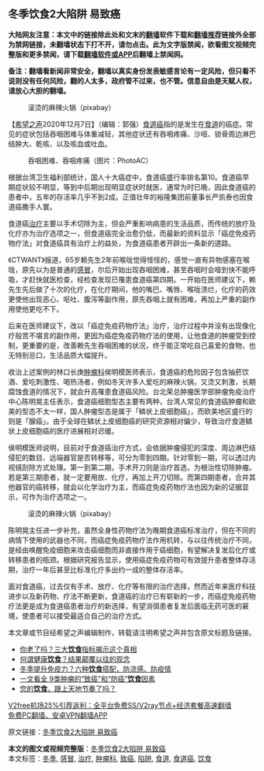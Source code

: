  <h2>冬季饮食2大陷阱 易致癌</h2> <p class="notice"><b>大陆网友注意：本文中的链接除此处和文末的<a href="https://github.com/bannedbook/fanqiang" >翻墙</a>软件下载和<a href="https://github.com/killgcd/justmysocks/blob/master/README.md">翻墙推荐</a>链接外全部为禁网链接，未翻墙状态下打不开，请勿点击。此为文字版禁闻，欲看图文视频完整版和更多禁闻，请下载<a href="https://github.com/bannedbook/fanqiang">翻墙软件或APP</a>后翻墙上禁闻网。</p><p>备注：翻墙看新闻非常安全，翻墙以真实身份发表敏感言论有一定风险，但只看不说则没有任何风险，翻的人太多，政府管不过来，也不管。信息自由是天赋人权，请放心大胆的翻墙。</b></p>  <div class="entry"> <figure><figcaption>滚烫的麻辣火锅（pixabay）</figcaption></figure> <p>【<span class='wp_keywordlink_affiliate'><a href="https://www.soundofhope.org" title="希望之声" target="_blank">希望之声</a></span>2020年12月7日】（编辑：郭强）<a href="https://www.bannedbook.org/bnews/tag/%E9%A3%9F%E9%81%93%E7%99%8C/" class="st_tag internal_tag" rel="tag" title="标签 食道癌 下的日志">食道癌</a>指的是发生在<a href="https://www.bannedbook.org/bnews/tag/%E9%A3%9F%E9%81%93/" class="st_tag internal_tag" rel="tag" title="标签 食道 下的日志">食道</a>的癌症。常见的症状包括吞咽困难与体重减轻，其他症状还有吞咽疼痛、沙哑、锁骨周边淋巴结肿大、乾咳、以及咳血或吐血。</p> <figure><figcaption>吞咽困难、吞咽疼痛（图片：PhotoAC）</figcaption></figure> <p>根据台湾卫生福利部统计，国人十大癌症中，食道癌盛行率排名第10。食道癌早期症状较不明显，等到中后期出现明显症状时就医，通常为时已晚，因此食道癌的患者中，五年的存活率几乎不到2成。正值壮年的裕隆集团前董事长严凯泰也因食道癌撒手人寰。</p>  <p>食道癌<a href="https://www.bannedbook.org/bnews/tag/%e6%b2%bb%e7%96%97/" class="st_tag internal_tag" rel="tag" title="标签 治疗 下的日志">治疗</a>主要以手术切除为主，但会严重影响病患的生活品质，而传统的放疗及化疗亦为治疗选项之一，但食道癌完全治愈仍低，而最新的资料显示「癌症免疫药物疗法」对食道癌具有治疗上的益处，为食道癌患者开辟出一条新的道路。</p> <p>《CTWANT》报道，65岁赖先生2年前喉咙觉得怪怪的，感觉一直有异物感塞在喉咙，原先以为是普通的<a href="https://www.bannedbook.org/bnews/tag/%E6%84%9F%E5%86%92/" class="st_tag internal_tag" rel="tag" title="标签 感冒 下的日志">感冒</a>，尔后开始出现吞咽困难，甚至吞咽时会噎到快不能呼吸，才赶快就医检查，经检查发现已罹患食道癌第四期。一开始在医师建议下，赖先生先后做了十次的化疗，在化疗期间，他的嘴巴、嘴唇、喉咙溃烂，化疗的药效更使他出现恶心、呕吐、腹泻等副作用，原先吞咽上就有困难，再加上严重的副作用使他更吃不下。</p>  <p>后来在医师建议下，改以「癌症免疫药物疗法」治疗，治疗过程中并没有出现像化疗般苦不堪言的副作用，更因为癌症免疫药物疗法的使用，让他食道的肿瘤受到控制，更重要的是，改善赖先生吞咽困难的状况，终于能正常吃自己喜爱的食物，也无特别忌口，生活品质大幅提升。 </p> <p>收治上述案例的林口长庚<a href="https://www.bannedbook.org/bnews/tag/%e8%82%bf%e7%98%a4%e7%a7%91/" class="st_tag internal_tag" rel="tag" title="标签 肿瘤科 下的日志">肿瘤科</a>侯明模医师表示，食道癌的危险因子包含抽菸饮酒、爱吃刺激性、喝热汤者，例如冬天许多人爱吃的麻辣火锅，又烫又刺激，长期腐蚀食道的情况下，就会升高罹患食道癌风险。台北荣总肿瘤医学部肿瘤免疫治疗中心陈明晃主任表示，食道癌细胞型态主要有两种，台湾人常见的食道癌肿瘤和欧美的型态不太一样，国人肿瘤型态是属于「鳞状上皮细胞癌」，而欧美地区盛行的则是「腺癌」。由于全球在鳞状上皮细胞癌的研究资源相对偏少，导致治疗食道鳞状上皮细胞癌的医疗进展相对迟缓。</p>  <p>侯明模医师说明，目前对于食道癌治疗方式，会依据肿瘤侵犯的深度、周边淋巴结侵犯的数目、远端器官是否转移等，可分为零到四期。针对零到一期，可以透过内视镜刮除方式处理。第一到第二期，手术开刀则是治疗首选，为根治性切除肿瘤。若是第三期患者，就一定要用放、化疗，再加上开刀切除。而第四期患者，合并其他器官的癌转移，就会以化学治疗为主，而癌症免疫药物疗法也因为新的证据显示，可作为治疗选项之一。</p> <figure><figcaption>滚烫的麻辣火锅（pixabay）</figcaption></figure> <p>陈明晃主任进一步补充，虽然全身性药物疗法为晚期食道癌标准治疗，但在不同的病情下使用的武器也不同，而癌症免疫药物疗法作用机转，与以往传统治疗不同，是经由唤醒免疫细胞来攻击癌细胞而非直接作用于癌细胞，有望解决复发后化疗或转移患者的瓶颈。根据研究报告显示，使用癌症免疫药物可有效提升患者整体存活期，治疗一年后甚至比标准化疗多出约一成的整体存活率。</p>  <p>面对食道癌，过去仅有手术、放疗、化疗等有限的治疗选择，然而近年来医疗科技进步以及新药物、疗法不断更新，食道癌的治疗已有崭新的一步，而癌症免疫药物疗法更是成为食道癌患者治疗的新选择，有望消弭患者复发后面临无药可医的窘境，使患者可以接受最适合自己的治疗方式。</p> <p>本文章或节目经希望之声编辑制作，转载请注明希望之声并包含原文标题及链接。</p> <ul class='op-related-articles' title='相关阅读'> <li><a href='https://www.bannedbook.org/bnews/health/20201202/1440534.html' target='_blank'>你老了吗？三大<b>饮食</b>指标揭示这个真相</a></li> <li><a href='https://www.bannedbook.org/bnews/comments/20201129/1438837.html' target='_blank'>何谓健康<b>饮食</b>？结果颠覆以往的观念</a></li> <li><a href='https://www.bannedbook.org/bnews/comments/20201127/1438062.html' target='_blank'>冬季提升免疫力？六种<b>饮食</b>搭配，防流感、防疫情</a></li> <li><a href='https://www.bannedbook.org/bnews/health/20201126/1437430.html' target='_blank'>一文看全 9类肿瘤的“致癌”和“防癌”<b>饮食</b>因素</a></li> <li><a href='https://www.bannedbook.org/bnews/comments/20201125/1436844.html' target='_blank'>您的<b>饮食</b>，跟上天地节奏了吗？</a></li> </ul> <p class="texttj"> <a href="https://github.com/bannedbook/fanqiang/wiki/V2ray%E6%9C%BA%E5%9C%BA" target="_blank">V2free机场25%引荐返利：全平台免费SS/V2ray节点+经济套餐高速翻墙</a><br/> <a href="https://github.com/bannedbook/fanqiang/wiki/%E7%A6%81%E9%97%BB%E7%BD%91%E5%AE%89%E5%8D%93%E7%BF%BB%E5%A2%99%E6%96%B0%E9%97%BBAPP" target="_blank">免费PC翻墙、安卓VPN翻墙APP</a></p><p>原文链接：<a class="src_link"  href="https://www.soundofhope.org/post/450859" target="_blank">冬季饮食2大陷阱 易致癌</a></p><a name='sharetosocial'></a>       <div><b>本文的图文或视频完整版</b>：<a href='https://www.bannedbook.org/bnews/comments/20201207/1443630.html'>冬季饮食2大陷阱 易致癌</a></div>  </div><!--END ENTRY--> <div class="postfooter"> <div>本文标签：<a href="https://www.bannedbook.org/bnews/tag/%e5%86%ac%e5%ad%a3/" rel="tag">冬季</a>, <a href="https://www.bannedbook.org/bnews/tag/%E6%84%9F%E5%86%92/" rel="tag">感冒</a>, <a href="https://www.bannedbook.org/bnews/tag/%e6%b2%bb%e7%96%97/" rel="tag">治疗</a>, <a href="https://www.bannedbook.org/bnews/tag/%e8%82%bf%e7%98%a4%e7%a7%91/" rel="tag">肿瘤科</a>, <a href="https://www.bannedbook.org/bnews/tag/%e8%87%b4%e7%99%8c/" rel="tag">致癌</a>, <a href="https://www.bannedbook.org/bnews/tag/%E9%99%B7%E9%98%B1/" rel="tag">陷阱</a>, <a href="https://www.bannedbook.org/bnews/tag/%E9%A3%9F%E9%81%93/" rel="tag">食道</a>, <a href="https://www.bannedbook.org/bnews/tag/%E9%A3%9F%E9%81%93%E7%99%8C/" rel="tag">食道癌</a>, <a href="https://www.bannedbook.org/bnews/tag/%e9%a5%ae%e9%a3%9f/" rel="tag">饮食</a></div>  </div><!--END POSTFOOTER--> 